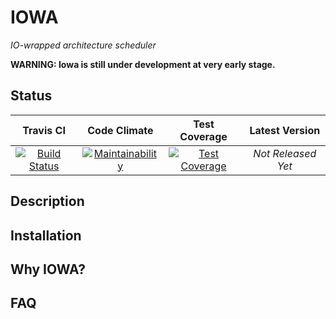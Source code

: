 # IOWA

*IO-wrapped architecture scheduler*

**WARNING: Iowa is still under development at very early stage.**

## Status

|                Travis CI                 |               Code Climate               |              Test Coverage               |   Latest Version   |
| :--------------------------------------: | :--------------------------------------: | :--------------------------------------: | :----------------: |
| [![Build Status](https://travis-ci.org/iowa-scheduler/iowa.svg?branch=master)](https://travis-ci.org/iowa-scheduler/iowa) | [![Maintainability](https://api.codeclimate.com/v1/badges/98008f2cd5d6e9ea7395/maintainability)](https://codeclimate.com/github/iowa-scheduler/iowa/maintainability) | [![Test Coverage](https://api.codeclimate.com/v1/badges/98008f2cd5d6e9ea7395/test_coverage)](https://codeclimate.com/github/iowa-scheduler/iowa/test_coverage) | *Not Released Yet* |

## Description



## Installation



## Why IOWA?



## FAQ

